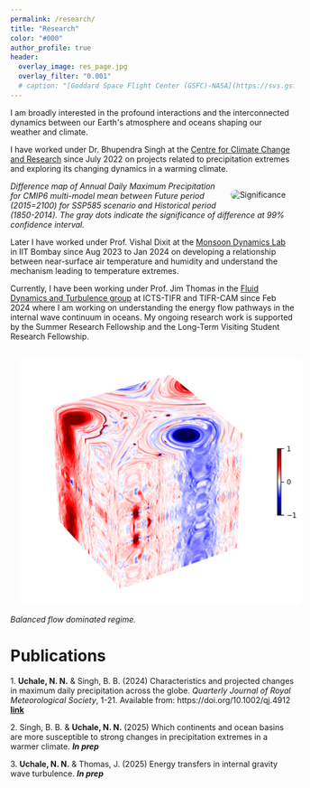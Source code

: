 ```yaml
---
permalink: /research/
title: "Research"
color: "#000"
author_profile: true
header:
  overlay_image: res_page.jpg
  overlay_filter: "0.001"
  # caption: "[Goddard Space Flight Center (GSFC)-NASA](https://svs.gsfc.nasa.gov/vis/a030000/a030000/a030017/frames/4000x2000_2x1_30p/rad/)"
---
```


<html>
<head>
<style>
img {
  border-radius: 30px;
  padding: 15px;
}
em1 { font-weight: bold; }
em2 { font-style: italic; }
em3 { font-weight: bold; font-style: italic;}
</style>
</head>
<body>


<p>
I am broadly interested in the profound interactions and the interconnected dynamics between our Earth's atmosphere and oceans shaping our weather and climate.</p>

<p>
I have worked under Dr. Bhupendra Singh at the <a href="http://cccr.tropmet.res.in/home/index.jsp">Centre for Climate Change and Research</a> since July 2022 on projects related to precipitation extremes and exploring its changing dynamics in a warming climate.</p>

<!-- <figure> -->
<img src="/images/research/Significance.png" alt="Significance"  style="height:100px width:270px;" align="right">
<figcaption> <em2>Difference map of Annual Daily Maximum Precipitation for CMIP6 multi-model mean between Future period (2015=2100) for SSP585 scenario and Historical period (1850-2014). The gray dots indicate the significance of difference at 99% confidence interval.</em2> </figcaption>
<!-- </figure> -->

<p>
Later I have worked under Prof. Vishal Dixit at the <a href="https://sites.google.com/view/vishaldixit/group?authuser=0">Monsoon Dynamics Lab</a> in IIT Bombay since Aug 2023 to Jan 2024 on developing a relationship between near-surface air temperature and humidity and understand the mechanism leading to temperature extremes.</p>

<p>
Currently, I have been working under Prof. Jim Thomas in the <a href="https://www.icts.res.in/research/fluid-dynamics">Fluid Dynamics and Turbulence group</a> at ICTS-TIFR and TIFR-CAM since Feb 2024 where I am working on understanding the energy flow pathways in the internal wave continuum in oceans. My ongoing research work is supported by the Summer Research Fellowship and the Long-Term Visiting Student Research Fellowship.</p>

<!-- <figure> -->
<img src="/images/research/3D_nowave.png" alt="3dnowave"  style="height:100px width:100px;" align="left">
<figcaption> <em2>Balanced flow dominated regime.</em2> </figcaption>
<!-- </figure> -->

<h1> Publications</h1>
<p>
1. <em1>Uchale, N. N.</em1> & Singh, B. B. (2024) Characteristics and projected changes in maximum daily precipitation across the
globe. <em2>Quarterly Journal of Royal Meteorological Society</em2>, 1-21. Available from: https://doi.org/10.1002/qj.4912 <a href="https://rmets.onlinelibrary.wiley.com/doi/full/10.1002/qj.4912"><em1>link</em1></a></p>

<p>
2. Singh, B. B. & <em1>Uchale, N. N.</em1> (2025) Which continents and ocean basins are more susceptible to strong changes in precipitation extremes in a warmer climate. <em3>In prep</em3></p>

<p>
3. <em1>Uchale, N. N.</em1> & Thomas, J. (2025) Energy transfers in internal gravity wave turbulence. <em3>In prep</em3> </p>
<nbsp>

<!-- {% include base_path %}

{% assign ordered_pages = site.research | sort:"order_number" %}

{% for post in ordered_pages %}
  {% include archive-single.html type="grid" %}
{% endfor %} -->
